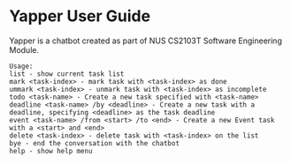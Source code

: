 # Yapper User Guide

Yapper is a chatbot created as part of NUS CS2103T Software Engineering Module.

```
Usage:
list - show current task list
mark <task-index> - mark task with <task-index> as done
ummark <task-index> - unmark task with <task-index> as incomplete
todo <task-name> - Create a new task specified with <task-name>
deadline <task-name> /by <deadline> - Create a new task with a deadline, specifying <deadline> as the task deadline
event <task-name> /from <start> /to <end> - Create a new Event task with a <start> and <end>
delete <task-index> - delete task with <task-index> on the list
bye - end the conversation with the chatbot
help - show help menu

```